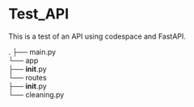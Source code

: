 # Test_API

This is a test of an API using codespace and FastAPI.

.
├── main.py  
└── app  
    ├── __init__.py  
    └── routes  
        ├── __init__.py  
        └── cleaning.py  
